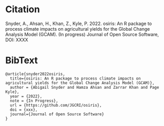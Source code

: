 
<!-------------------------->
<!-------------------------->
# Citation
<!-------------------------->
<!-------------------------->

Snyder, A., Ahsan, H., Khan, Z., Kyle, P. 2022. osiris: An R package to process climate impacts on agricultural yields for the Global Change Analysis Model (GCAM). (In progress) Journal of Open Source Software, DOI: XXXX


<!-------------------------->
<!-------------------------->
# BibText
<!-------------------------->
<!-------------------------->

```
@article{snyder2022osiris,
  title={osiris: An R package to process climate impacts on agricultural yields for the Global Change Analysis Model (GCAM)},
  author = {Abigail Snyder and Hamza Ahsan and Zarrar Khan and Page Kyle},
  year = {2022},
  note = {In Progress},
  url = {https://github.com/JGCRI/osiris},
  doi = {xxx},
  journal={Journal of Open Source Software}
}
```